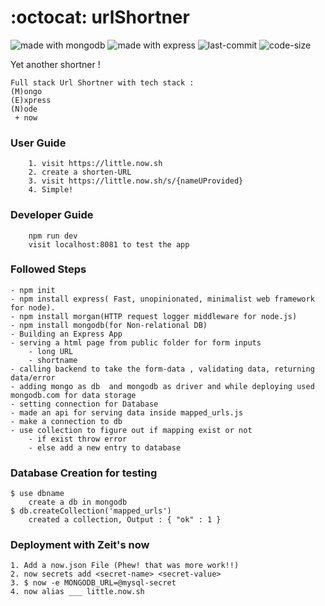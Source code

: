# :octocat: urlShortner

<img src="https://img.shields.io/badge/made%20with-mongodb-green.svg" alt="made with mongodb">
 <img src="https://img.shields.io/badge/made%20with-express-black.svg" alt="made with express">
<img src="https://img.shields.io/github/last-commit/jugshaurya/urlShortner" alt="last-commit"> <img src="https://img.shields.io/github/languages/code-size/jugshaurya/urlShortner" alt="code-size">

Yet another shortner !

```
Full stack Url Shortner with tech stack :
(M)ongo
(E)xpress
(N)ode
 + now
```

### User Guide

```
    1. visit https://little.now.sh
    2. create a shorten-URL
    3. visit https://little.now.sh/s/{nameUProvided}
    4. Simple!
```

### Developer Guide

```
    npm run dev
    visit localhost:8081 to test the app
```

### Followed Steps

```
- npm init
- npm install express( Fast, unopinionated, minimalist web framework for node).
- npm install morgan(HTTP request logger middleware for node.js)
- npm install mongodb(for Non-relational DB)
- Building an Express App
- serving a html page from public folder for form inputs
    - long URL
    - shortname
- calling backend to take the form-data , validating data, returning data/error
- adding mongo as db  and mongodb as driver and while deploying used mongodb.com for data storage
- setting connection for Database
- made an api for serving data inside mapped_urls.js
- make a connection to db
- use collection to figure out if mapping exist or not
    - if exist throw error
    - else add a new entry to database
```

### Database Creation for testing

```
$ use dbname
    create a db in mongodb
$ db.createCollection('mapped_urls')
    created a collection, Output : { "ok" : 1 }
```

### Deployment with Zeit's now

```
1. Add a now.json File (Phew! that was more work!!)
2. now secrets add <secret-name> <secret-value>
3. $ now -e MONGODB_URL=@mysql-secret
4. now alias ___ little.now.sh
```
